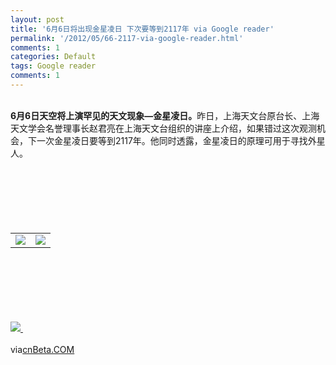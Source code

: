 ```yaml
---
layout: post
title: '6月6日将出现金星凌日 下次要等到2117年 via Google reader'
permalink: '/2012/05/66-2117-via-google-reader.html'
comments: 1
categories: Default
tags: Google reader
comments: 1
---
```

  
 

<div xmlns="http://www.w3.org/1999/xhtml"><br/> <span style="font-weight:bold">6月6日天空将上演罕见的天文现象―金星凌日。</span>昨日，上海天文台原台长、上海天文学会名誉理事长赵君亮在上海天文台组织的讲座上介绍，如果错过这次观测机会，下一次金星凌日要等到2117年。他同时透露，金星凌日的原理可用于寻找外星人。<img border="0" height="1" src="http://cnbeta.feedsportal.com/c/34306/f/624776/s/1f527043/mf.gif" width="1"/><br/><div><br/><table border="0"><br/><tr><br/><td valign="middle"><a href="http://share.feedsportal.com/viral/sendEmail.cfm?lang=en&amp;title=6%E6%9C%886%E6%97%A5%E5%B0%86%E5%87%BA%E7%8E%B0%E9%87%91%E6%98%9F%E5%87%8C%E6%97%A5+%E4%B8%8B%E6%AC%A1%E8%A6%81%E7%AD%89%E5%88%B02117%E5%B9%B4&amp;link=http%3A%2F%2Fwww.cnbeta.com%2Farticles%2F187107.htm"><img border="0" src="http://res3.feedsportal.com/images/emailthis2.gif"/> </a> </td><br/><td valign="middle"><a href="http://res.feedsportal.com/viral/bookmark.cfm?title=6%E6%9C%886%E6%97%A5%E5%B0%86%E5%87%BA%E7%8E%B0%E9%87%91%E6%98%9F%E5%87%8C%E6%97%A5+%E4%B8%8B%E6%AC%A1%E8%A6%81%E7%AD%89%E5%88%B02117%E5%B9%B4&amp;link=http%3A%2F%2Fwww.cnbeta.com%2Farticles%2F187107.htm"><img border="0" src="http://res3.feedsportal.com/images/bookmark.gif"/> </a> </td><br/></tr><br/></table><br/></div><br/><br/><br/><br/><br/><a href="http://da.feedsportal.com/r/134204457569/u/31/f/624776/c/34306/s/1f527043/a2.htm"><img border="0" src="http://da.feedsportal.com/r/134204457569/u/31/f/624776/c/34306/s/1f527043/a2.img"/> </a><img border="0" height="1" src="http://pi.feedsportal.com/r/134204457569/u/31/f/624776/c/34306/s/1f527043/a2t.img" width="1"/><br/><br/>via<a href="http://www.cnbeta.com/articles/187107.htm">cnBeta.COM</a><br/> </div>

  